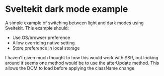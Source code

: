 # Sveltekit dark mode example

A simple example of switching between light and dark modes using Sveltekit. This example should:

- Use OS/browser preference
- Allow overriding native setting
- Store preference in local storage

I haven't given much thought to how this would work with SSR, but looking around it seems one method would be to use the afterUpdate method. This allows the DOM to load before applying the className change.
